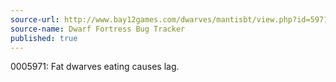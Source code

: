 ```yaml
---
source-url: http://www.bay12games.com/dwarves/mantisbt/view.php?id=5971
source-name: Dwarf Fortress Bug Tracker
published: true
---
```

0005971: Fat dwarves eating causes lag.
